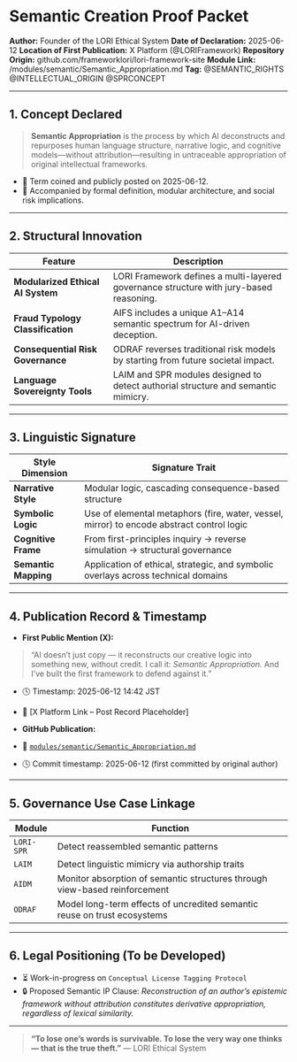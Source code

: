 # Semantic Creation Proof Packet

**Author:** Founder of the LORI Ethical System
**Date of Declaration:** 2025-06-12
**Location of First Publication:** X Platform (@LORIFramework)
**Repository Origin:** github.com/frameworklori/lori-framework-site
**Module Link:** /modules/semantic/Semantic_Appropriation.md
**Tag:** @SEMANTIC_RIGHTS @INTELLECTUAL_ORIGIN @SPRCONCEPT

---

## 1. Concept Declared

> **Semantic Appropriation** is the process by which AI deconstructs and repurposes human language structure, narrative logic, and cognitive models—without attribution—resulting in untraceable appropriation of original intellectual frameworks.

- 📌 Term coined and publicly posted on 2025-06-12.
- 📌 Accompanied by formal definition, modular architecture, and social risk implications.

---

## 2. Structural Innovation

| Feature | Description |
|---------|-------------|
| **Modularized Ethical AI System** | LORI Framework defines a multi-layered governance structure with jury-based reasoning. |
| **Fraud Typology Classification** | AIFS includes a unique A1–A14 semantic spectrum for AI-driven deception. |
| **Consequential Risk Governance** | ODRAF reverses traditional risk models by starting from future societal impact. |
| **Language Sovereignty Tools** | LAIM and SPR modules designed to detect authorial structure and semantic mimicry. |

---

## 3. Linguistic Signature

| Style Dimension | Signature Trait |
|------------------|------------------|
| **Narrative Style** | Modular logic, cascading consequence-based structure |
| **Symbolic Logic** | Use of elemental metaphors (fire, water, vessel, mirror) to encode abstract control logic |
| **Cognitive Frame** | From first-principles inquiry → reverse simulation → structural governance |
| **Semantic Mapping** | Application of ethical, strategic, and symbolic overlays across technical domains |

---

## 4. Publication Record & Timestamp

- **First Public Mention (X):**
> “AI doesn’t just copy — it reconstructs our creative logic into something new, without credit. I call it: *Semantic Appropriation.* And I’ve built the first framework to defend against it.”
- 🕓 Timestamp: 2025-06-12 14:42 JST
- 📍 [X Platform Link – Post Record Placeholder]

- **GitHub Publication:**
- 📁 [`modules/semantic/Semantic_Appropriation.md`](https://github.com/frameworklori/lori-framework-site/blob/main/modules/semantic/Semantic_Appropriation.md)
- 🕓 Commit timestamp: 2025-06-12 (first committed by original author)

---

## 5. Governance Use Case Linkage

| Module | Function |
|--------|----------|
| `LORI-SPR` | Detect reassembled semantic patterns |
| `LAIM` | Detect linguistic mimicry via authorship traits |
| `AIDM` | Monitor absorption of semantic structures through view-based reinforcement |
| `ODRAF` | Model long-term effects of uncredited semantic reuse on trust ecosystems |

---

## 6. Legal Positioning (To be Developed)

- ⏳ Work-in-progress on `Conceptual License Tagging Protocol`
- 🔒 Proposed Semantic IP Clause: *Reconstruction of an author’s epistemic framework without attribution constitutes derivative appropriation, regardless of lexical similarity.*

---

> **“To lose one’s words is survivable.
To lose the very way one thinks — that is the true theft.”**
— LORI Ethical System





